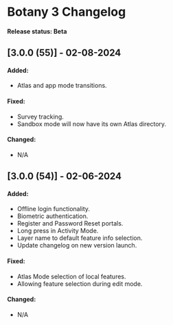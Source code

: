 # Botany 3 Changelog

#### Release status: Beta

## [3.0.0 (55)] - 02-08-2024

#### Added:
- Atlas and app mode transitions.

#### Fixed:
- Survey tracking.
- Sandbox mode will now have its own Atlas directory.

#### Changed:
- N/A

## [3.0.0 (54)] - 02-06-2024

#### Added:
- Offline login functionality.
- Biometric authentication.
- Register and Password Reset portals.
- Long press in Activity Mode.
- Layer name to default feature info selection.
- Update changelog on new version launch.

#### Fixed:
- Atlas Mode selection of local features.
- Allowing feature selection during edit mode.

#### Changed:
- N/A
